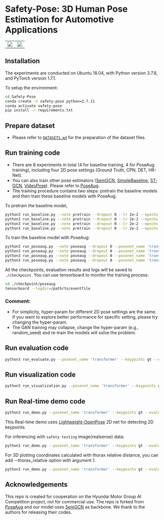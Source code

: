 # Safety-Pose: 3D Human Pose Estimation for Automotive Applications
<table style="border:0px">
   <tr>
       <td><img src="assets/demo1.gif" frame=void rules=none></td>
       <td><img src="assets/demo2.gif" frame=void rules=none></td>
   </tr>
</table>

## Installation
The experiments are conducted on Ubuntu 18.04, with Python version 3.7.8, and PyTorch version 1.7.1.

To setup the environment:
```sh
cd Safety-Pose
conda create -n safety-pose python=3.7.11
conda activate safety-pose
pip install -r requirements.txt
```

## Prepare dataset
* Please refer to [`DATASETS.md`](./DATASETS.md) for the preparation of the dataset files. 

## Run training code  
* There are 8 experiments in total (4 for baseline training, 4 for PoseAug training), including four 2D pose settings (Ground Truth, CPN, DET, HR-Net).
* You can also train other pose estimators ([SemGCN](https://github.com/garyzhao/SemGCN), [SimpleBaseline](https://github.com/una-dinosauria/3d-pose-baseline), [ST-GCN](https://github.com/vanoracai/Exploiting-Spatial-temporal-Relationships-for-3D-Pose-Estimation-via-Graph-Convolutional-Networks), [VideoPose](https://github.com/facebookresearch/VideoPose3D)). Please refer to [PoseAug](https://github.com/jfzhang95/PoseAug).
* The training procedure contains two steps: pretrain the baseline models and then train these baseline models with PoseAug.  

To pretrain the baseline model, 
```sh
python3 run_baseline.py --note pretrain --dropout 0 --lr 2e-2 --epochs 100 --posenet_name 'transformer' --checkpoint './checkpoint/pretrain_baseline' --keypoints gt
python3 run_baseline.py --note pretrain --dropout 0 --lr 2e-2 --epochs 100 --posenet_name 'transformer' --checkpoint './checkpoint/pretrain_baseline' --keypoints cpn_ft_h36m_dbb
python3 run_baseline.py --note pretrain --dropout 0 --lr 2e-2 --epochs 100 --posenet_name 'transformer' --checkpoint './checkpoint/pretrain_baseline' --keypoints detectron_ft_h36m
python3 run_baseline.py --note pretrain --dropout 0 --lr 2e-2 --epochs 100 --posenet_name 'transformer' --checkpoint './checkpoint/pretrain_baseline' --keypoints hr
```
To train the baseline model with PoseAug:
```sh
python3 run_poseaug.py --note poseaug --dropout 0 --posenet_name 'transformer' --lr_p 1e-3 --checkpoint './checkpoint/poseaug' --keypoints gt
python3 run_poseaug.py --note poseaug --dropout 0 --posenet_name 'transformer' --lr_p 1e-3 --checkpoint './checkpoint/poseaug' --keypoints cpn_ft_h36m_dbb
python3 run_poseaug.py --note poseaug --dropout 0 --posenet_name 'transformer' --lr_p 1e-3 --checkpoint './checkpoint/poseaug' --keypoints detectron_ft_h36m
python3 run_poseaug.py --note poseaug --dropout 0 --posenet_name 'transformer' --lr_p 1e-3 --checkpoint './checkpoint/poseaug' --keypoints hr
```
All the checkpoints, evaluation results and logs will be saved to `./checkpoint`. You can use tensorboard to monitor the training process:
```sh
cd ./checkpoint/poseaug
tensorboard --logdir=/path/to/eventfile
```

### Comment:
* For simplicity, hyper-param for different 2D pose settings are the same. If you want to explore better performance for specific setting, please try changing the hyper-param. 
* The GAN training may collapse, change the hyper-param (e.g., random_seed) and re-train the models will solve the problem.

## Run evaluation code

```sh
python3 run_evaluate.py --posenet_name 'transformer' --keypoints gt --evaluate '/path/to/checkpoint'
```
## Run visualization code
```sh
python3 run_visualization.py --posenet_name 'transformer' --keypoints gt --evaluate '/path/to/checkpoint'
```
## Run Real-time demo code
```sh
python3 run_demo.py --posenet_name 'transformer' --keypoints gt --evaluate '/path/to/checkpoint' --video 0
```
This Real-time demo uses [Lightweight-OpenPose](https://github.com/Daniil-Osokin/lightweight-human-pose-estimation.pytorch) 2D net for detecting 2D keypoints.

For inferencing with `safety testing` image(realsense) data:
```sh
python3 run_demo.py --posenet_name 'transformer' --keypoints gt --evaluate '/path/to/checkpoint' --track 1 --images data_extra/test_set/testsets/RGB/*.png
```

For 3D plotting coordinates calculated with thorax relative distance, you can add --thorax_relative option with argument 1.
```sh
python3 run_demo.py --posenet_name 'transformer' --keypoints gt --evaluate '/path/to/checkpoint' --thorax_relative 1 --track 1 --video 0
```

## Acknowledgements
This repo is created for cooperation on the Hyundai Motor Group AI Competition project, not for commercial use. The repo is forked from [PoseAug](https://github.com/jfzhang95/PoseAug) and our model uses [SemGCN](https://github.com/garyzhao/SemGCN) as backbone. We thank to the authors for releasing their codes.
